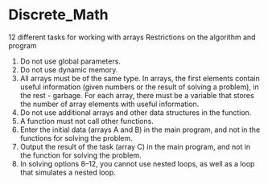 # Discrete_Math
12 different tasks for working with arrays
Restrictions on the algorithm and program

1. Do not use global parameters.
2. Do not use dynamic memory.
3. All arrays must be of the same type. In arrays, the first elements contain useful information (given numbers or the result of solving a problem), in the rest - garbage. For each array, there must be a variable that stores the number of array elements with useful information.
4. Do not use additional arrays and other data structures in the function.
5. A function must not call other functions.
6. Enter the initial data (arrays A and B) in the main program, and not in the functions for solving the problem.
7. Output the result of the task (array C) in the main program, and not in the function for solving the problem.
8. In solving options 8–12, you cannot use nested loops, as well as a loop that simulates a nested loop.
